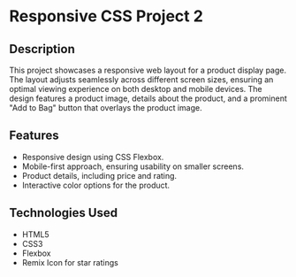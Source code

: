 # Responsive CSS Project 2

## Description

This project showcases a responsive web layout for a product display page. The layout adjusts seamlessly across different screen sizes, ensuring an optimal viewing experience on both desktop and mobile devices. The design features a product image, details about the product, and a prominent "Add to Bag" button that overlays the product image.

## Features

- Responsive design using CSS Flexbox.
- Mobile-first approach, ensuring usability on smaller screens.
- Product details, including price and rating.
- Interactive color options for the product.

## Technologies Used

- HTML5
- CSS3
- Flexbox
- Remix Icon for star ratings
